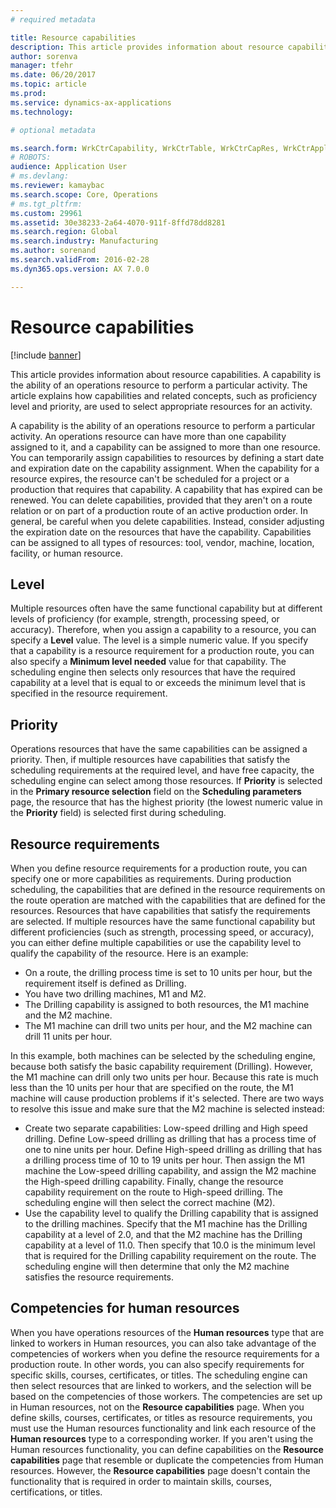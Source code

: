 ```yaml
---
# required metadata

title: Resource capabilities
description: This article provides information about resource capabilities. A capability is the ability of an operations resource to perform a particular activity. The article explains how capabilities and related concepts, such as proficiency level and priority, are used to select appropriate resources for an activity.
author: sorenva
manager: tfehr
ms.date: 06/20/2017
ms.topic: article
ms.prod: 
ms.service: dynamics-ax-applications
ms.technology: 

# optional metadata

ms.search.form: WrkCtrCapability, WrkCtrTable, WrkCtrCapRes, WrkCtrApplicableResources
# ROBOTS: 
audience: Application User
# ms.devlang: 
ms.reviewer: kamaybac
ms.search.scope: Core, Operations
# ms.tgt_pltfrm: 
ms.custom: 29961
ms.assetid: 30e38233-2a64-4070-911f-8ffd78dd8281
ms.search.region: Global
ms.search.industry: Manufacturing
ms.author: sorenand
ms.search.validFrom: 2016-02-28
ms.dyn365.ops.version: AX 7.0.0

---
```


# Resource capabilities

[!include [banner](../includes/banner.md)]

This article provides information about resource capabilities. A capability is the ability of an operations resource to perform a particular activity. The article explains how capabilities and related concepts, such as proficiency level and priority, are used to select appropriate resources for an activity.

A capability is the ability of an operations resource to perform a particular activity. An operations resource can have more than one capability assigned to it, and a capability can be assigned to more than one resource. You can temporarily assign capabilities to resources by defining a start date and expiration date on the capability assignment. When the capability for a resource expires, the resource can't be scheduled for a project or a production that requires that capability. A capability that has expired can be renewed. You can delete capabilities, provided that they aren't on a route relation or on part of a production route of an active production order. In general, be careful when you delete capabilities. Instead, consider adjusting the expiration date on the resources that have the capability. Capabilities can be assigned to all types of resources: tool, vendor, machine, location, facility, or human resource.

## Level
Multiple resources often have the same functional capability but at different levels of proficiency (for example, strength, processing speed, or accuracy). Therefore, when you assign a capability to a resource, you can specify a **Level** value. The level is a simple numeric value. If you specify that a capability is a resource requirement for a production route, you can also specify a **Minimum level needed** value for that capability. The scheduling engine then selects only resources that have the required capability at a level that is equal to or exceeds the minimum level that is specified in the resource requirement.

## Priority
Operations resources that have the same capabilities can be assigned a priority. Then, if multiple resources have capabilities that satisfy the scheduling requirements at the required level, and have free capacity, the scheduling engine can select among those resources. If **Priority** is selected in the **Primary resource selection** field on the **Scheduling parameters** page, the resource that has the highest priority (the lowest numeric value in the **Priority** field) is selected first during scheduling.

## Resource requirements
When you define resource requirements for a production route, you can specify one or more capabilities as requirements. During production scheduling, the capabilities that are defined in the resource requirements on the route operation are matched with the capabilities that are defined for the resources. Resources that have capabilities that satisfy the requirements are selected. If multiple resources have the same functional capability but different proficiencies (such as strength, processing speed, or accuracy), you can either define multiple capabilities or use the capability level to qualify the capability of the resource. Here is an example:

-   On a route, the drilling process time is set to 10 units per hour, but the requirement itself is defined as Drilling.
-   You have two drilling machines, M1 and M2.
-   The Drilling capability is assigned to both resources, the M1 machine and the M2 machine.
-   The M1 machine can drill two units per hour, and the M2 machine can drill 11 units per hour.

In this example, both machines can be selected by the scheduling engine, because both satisfy the basic capability requirement (Drilling). However, the M1 machine can drill only two units per hour. Because this rate is much less than the 10 units per hour that are specified on the route, the M1 machine will cause production problems if it's selected. There are two ways to resolve this issue and make sure that the M2 machine is selected instead:

-   Create two separate capabilities: Low-speed drilling and High speed drilling. Define Low-speed drilling as drilling that has a process time of one to nine units per hour. Define High-speed drilling as drilling that has a drilling process time of 10 to 19 units per hour. Then assign the M1 machine the Low-speed drilling capability, and assign the M2 machine the High-speed drilling capability. Finally, change the resource capability requirement on the route to High-speed drilling. The scheduling engine will then select the correct machine (M2).
-   Use the capability level to qualify the Drilling capability that is assigned to the drilling machines. Specify that the M1 machine has the Drilling capability at a level of 2.0, and that the M2 machine has the Drilling capability at a level of 11.0. Then specify that 10.0 is the minimum level that is required for the Drilling capability requirement on the route. The scheduling engine will then determine that only the M2 machine satisfies the resource requirements.

## Competencies for human resources
When you have operations resources of the **Human resources** type that are linked to workers in Human resources, you can also take advantage of the competencies of workers when you define the resource requirements for a production route. In other words, you can also specify requirements for specific skills, courses, certificates, or titles. The scheduling engine can then select resources that are linked to workers, and the selection will be based on the competencies of those workers. The competencies are set up in Human resources, not on the **Resource capabilities** page. When you define skills, courses, certificates, or titles as resource requirements, you must use the Human resources functionality and link each resource of the **Human resources** type to a corresponding worker. If you aren't using the Human resources functionality, you can define capabilities on the **Resource capabilities** page that resemble or duplicate the competencies from Human resources. However, the **Resource capabilities** page doesn't contain the functionality that is required in order to maintain skills, courses, certifications, or titles.




